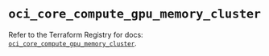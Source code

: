 # `oci_core_compute_gpu_memory_cluster`

Refer to the Terraform Registry for docs: [`oci_core_compute_gpu_memory_cluster`](https://registry.terraform.io/providers/oracle/oci/7.19.0/docs/resources/core_compute_gpu_memory_cluster).
